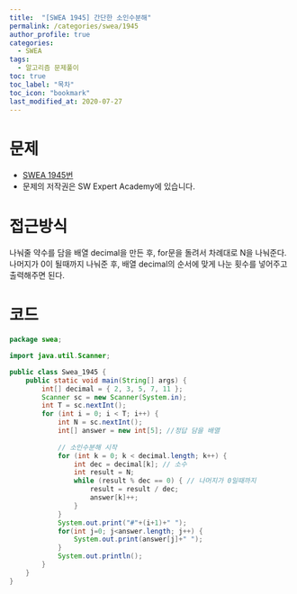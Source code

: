 ```yaml
---
title:  "[SWEA 1945] 간단한 소인수분해"
permalink: /categories/swea/1945
author_profile: true
categories:
  - SWEA
tags:
  - 알고리즘 문제풀이
toc: true
toc_label: "목차"
toc_icon: "bookmark"
last_modified_at: 2020-07-27
--- 
```


# 문제  
* [SWEA 1945번](https://swexpertacademy.com/main/code/problem/problemDetail.do?contestProbId=AV5Pl0Q6ANQDFAUq)
* 문제의 저작권은 SW Expert Academy에 있습니다. 

# 접근방식
나눠줄 약수를 담을 배열 decimal을 만든 후, for문을 돌려서 차례대로 N을 나눠준다.  
나머지가 0이 될때까지 나눠준 후, 배열 decimal의 순서에 맞게 나눈 횟수를 넣어주고 출력해주면 된다.  

# 코드
```java
package swea;

import java.util.Scanner;

public class Swea_1945 {
    public static void main(String[] args) {
        int[] decimal = { 2, 3, 5, 7, 11 };
        Scanner sc = new Scanner(System.in);
        int T = sc.nextInt();
        for (int i = 0; i < T; i++) {
            int N = sc.nextInt();
            int[] answer = new int[5]; //정답 담을 배열
             
            // 소인수분해 시작
            for (int k = 0; k < decimal.length; k++) {
                int dec = decimal[k]; // 소수
                int result = N;
                while (result % dec == 0) { // 나머지가 0일때까지
                    result = result / dec;
                    answer[k]++;
                }
            }
            System.out.print("#"+(i+1)+" ");
            for(int j=0; j<answer.length; j++) {
                System.out.print(answer[j]+" ");
            }
            System.out.println();
        }
    }
}
```